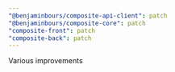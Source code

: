 ```yaml
---
"@benjaminbours/composite-api-client": patch
"@benjaminbours/composite-core": patch
"composite-front": patch
"composite-back": patch
---
```


Various improvements
